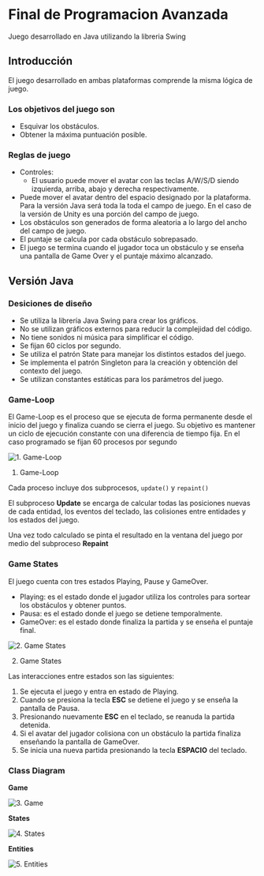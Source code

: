 # Final de Programacion Avanzada
Juego desarrollado en Java utilizando la libreria Swing

## Introducción

El juego desarrollado en ambas plataformas comprende la misma lógica de juego. 

### **Los objetivos del juego son**

- Esquivar los obstáculos.
- Obtener la máxima puntuación posible.

### **Reglas de juego**

- Controles:
    - El usuario puede mover el avatar con las teclas A/W/S/D siendo izquierda, arriba, abajo y derecha respectivamente.
- Puede mover el avatar dentro del espacio designado por la plataforma. Para la versión Java será toda la toda el campo de juego. En el caso de la versión de Unity es una porción del campo de juego.
- Los obstáculos son generados de forma aleatoria a lo largo del ancho del campo de juego.
- El puntaje se calcula por cada obstáculo sobrepasado.
- El juego se termina cuando el jugador toca un obstáculo y se enseña una pantalla de Game Over y el puntaje máximo alcanzado.

## Versión Java

### **Desiciones de diseño**

- Se utiliza la librería Java Swing para crear los gráficos.
- No se utilizan gráficos externos para reducir la complejidad del código.
- No tiene sonidos ni música para simplificar el código.
- Se fijan 60 ciclos por segundo.
- Se utiliza el patrón State para manejar los distintos estados del juego.
- Se implementa el patrón Singleton para la creación y obtención del contexto del juego.
- Se utilizan constantes estáticas para los parámetros del juego.

### **Game-Loop**

El Game-Loop es el proceso que se ejecuta de forma permanente desde el inicio del juego y finaliza cuando se cierra el juego. Su objetivo es mantener un ciclo de ejecución constante con una diferencia de tiempo fija. En el caso programado se fijan 60 procesos por segundo

![1. Game-Loop ](./res/game_loop.png)

1. Game-Loop 

Cada proceso incluye dos subprocesos, `update()` y `repaint()`

El subproceso **Update** se encarga de calcular todas las posiciones nuevas de cada entidad, los eventos del teclado, las colisiones entre entidades y los estados del juego.

Una vez todo calculado se pinta el resultado en la ventana del juego por medio del subproceso **Repaint**

### **Game States**

El juego cuenta con tres estados Playing, Pause y GameOver.

- Playing: es el estado donde el jugador utiliza los controles para sortear los obstáculos y obtener puntos.
- Pausa: es el estado donde el juego se detiene temporalmente.
- GameOver: es el estado donde finaliza la partida y se enseña el puntaje final.

![2. Game States](./res/game_states.png)

2. Game States

Las interacciones entre estados son las siguientes:

1. Se ejecuta el juego y entra en estado de Playing.
2. Cuando se presiona la tecla **ESC** se detiene el juego y se enseña la pantalla de Pausa.
3. Presionando nuevamente **ESC** en el teclado, se reanuda la partida detenida.
4. Si el avatar del jugador colisiona con un obstáculo la partida finaliza enseñando la pantalla de GameOver.
5. Se inicia una nueva partida presionando la tecla **ESPACIO** del teclado.

### **Class Diagram**


**Game** 

![3. Game](./res/game_uml.png)


**States** 

![4. States](./res/states_uml.png)


**Entities** 

![5. Entities](./res/entities_uml.png)